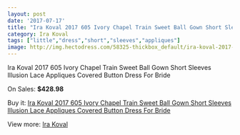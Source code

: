 ```yaml
---
layout: post
date: '2017-07-17'
title: "Ira Koval 2017 605 Ivory Chapel Train Sweet Ball Gown Short Sleeves Illusion Lace Appliques Covered Button Dress For Bride"
category: Ira Koval
tags: ["little","dress","short","sleeves","appliques"]
image: http://img.hectodress.com/58325-thickbox_default/ira-koval-2017-605-ivory-chapel-train-sweet-ball-gown-short-sleeves-illusion-lace-appliques-covered-button-dress-for-bride.jpg
---
```

Ira Koval 2017 605 Ivory Chapel Train Sweet Ball Gown Short Sleeves Illusion Lace Appliques Covered Button Dress For Bride

On Sales: **$428.98**
<a href="https://www.hectodress.com/ira-koval/18186-ira-koval-2017-605-ivory-chapel-train-sweet-ball-gown-short-sleeves-illusion-lace-appliques-covered-button-dress-for-bride.html"><amp-img layout="responsive" width="600" height="600" src="//img.hectodress.com/58325-thickbox_default/ira-koval-2017-605-ivory-chapel-train-sweet-ball-gown-short-sleeves-illusion-lace-appliques-covered-button-dress-for-bride.jpg" alt="Ira Koval 2017 605 Ivory Chapel Train Sweet Ball Gown Short Sleeves Illusion Lace Appliques Covered Button Dress For Bride 0" /></a>
<a href="https://www.hectodress.com/ira-koval/18186-ira-koval-2017-605-ivory-chapel-train-sweet-ball-gown-short-sleeves-illusion-lace-appliques-covered-button-dress-for-bride.html"><amp-img layout="responsive" width="600" height="600" src="//img.hectodress.com/58331-thickbox_default/ira-koval-2017-605-ivory-chapel-train-sweet-ball-gown-short-sleeves-illusion-lace-appliques-covered-button-dress-for-bride.jpg" alt="Ira Koval 2017 605 Ivory Chapel Train Sweet Ball Gown Short Sleeves Illusion Lace Appliques Covered Button Dress For Bride 1" /></a>
<a href="https://www.hectodress.com/ira-koval/18186-ira-koval-2017-605-ivory-chapel-train-sweet-ball-gown-short-sleeves-illusion-lace-appliques-covered-button-dress-for-bride.html"><amp-img layout="responsive" width="600" height="600" src="//img.hectodress.com/58330-thickbox_default/ira-koval-2017-605-ivory-chapel-train-sweet-ball-gown-short-sleeves-illusion-lace-appliques-covered-button-dress-for-bride.jpg" alt="Ira Koval 2017 605 Ivory Chapel Train Sweet Ball Gown Short Sleeves Illusion Lace Appliques Covered Button Dress For Bride 2" /></a>
<a href="https://www.hectodress.com/ira-koval/18186-ira-koval-2017-605-ivory-chapel-train-sweet-ball-gown-short-sleeves-illusion-lace-appliques-covered-button-dress-for-bride.html"><amp-img layout="responsive" width="600" height="600" src="//img.hectodress.com/58329-thickbox_default/ira-koval-2017-605-ivory-chapel-train-sweet-ball-gown-short-sleeves-illusion-lace-appliques-covered-button-dress-for-bride.jpg" alt="Ira Koval 2017 605 Ivory Chapel Train Sweet Ball Gown Short Sleeves Illusion Lace Appliques Covered Button Dress For Bride 3" /></a>
<a href="https://www.hectodress.com/ira-koval/18186-ira-koval-2017-605-ivory-chapel-train-sweet-ball-gown-short-sleeves-illusion-lace-appliques-covered-button-dress-for-bride.html"><amp-img layout="responsive" width="600" height="600" src="//img.hectodress.com/58328-thickbox_default/ira-koval-2017-605-ivory-chapel-train-sweet-ball-gown-short-sleeves-illusion-lace-appliques-covered-button-dress-for-bride.jpg" alt="Ira Koval 2017 605 Ivory Chapel Train Sweet Ball Gown Short Sleeves Illusion Lace Appliques Covered Button Dress For Bride 4" /></a>
<a href="https://www.hectodress.com/ira-koval/18186-ira-koval-2017-605-ivory-chapel-train-sweet-ball-gown-short-sleeves-illusion-lace-appliques-covered-button-dress-for-bride.html"><amp-img layout="responsive" width="600" height="600" src="//img.hectodress.com/58327-thickbox_default/ira-koval-2017-605-ivory-chapel-train-sweet-ball-gown-short-sleeves-illusion-lace-appliques-covered-button-dress-for-bride.jpg" alt="Ira Koval 2017 605 Ivory Chapel Train Sweet Ball Gown Short Sleeves Illusion Lace Appliques Covered Button Dress For Bride 5" /></a>
<a href="https://www.hectodress.com/ira-koval/18186-ira-koval-2017-605-ivory-chapel-train-sweet-ball-gown-short-sleeves-illusion-lace-appliques-covered-button-dress-for-bride.html"><amp-img layout="responsive" width="600" height="600" src="//img.hectodress.com/58326-thickbox_default/ira-koval-2017-605-ivory-chapel-train-sweet-ball-gown-short-sleeves-illusion-lace-appliques-covered-button-dress-for-bride.jpg" alt="Ira Koval 2017 605 Ivory Chapel Train Sweet Ball Gown Short Sleeves Illusion Lace Appliques Covered Button Dress For Bride 6" /></a>

Buy it: [Ira Koval 2017 605 Ivory Chapel Train Sweet Ball Gown Short Sleeves Illusion Lace Appliques Covered Button Dress For Bride](https://www.hectodress.com/ira-koval/18186-ira-koval-2017-605-ivory-chapel-train-sweet-ball-gown-short-sleeves-illusion-lace-appliques-covered-button-dress-for-bride.html "Ira Koval 2017 605 Ivory Chapel Train Sweet Ball Gown Short Sleeves Illusion Lace Appliques Covered Button Dress For Bride")

View more: [Ira Koval](https://www.hectodress.com/77-ira-koval "Ira Koval")